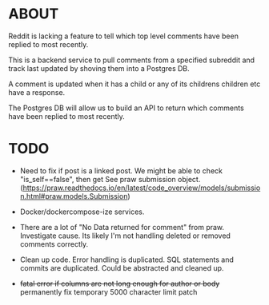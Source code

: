 # ABOUT
Reddit is lacking a feature to tell which top level comments have been replied to most recently. 

This is a backend service to pull comments from a specified subreddit and track last updated by shoving them into a Postgres DB. 

A comment is updated when it has a child or any of its childrens children etc have a response.

The Postgres DB will allow us to build an API to return which comments have been replied to most recently.

# TODO
- Need to fix if post is a linked post. We might be able to check "is_self==false", then get  See praw submission object. (https://praw.readthedocs.io/en/latest/code_overview/models/submission.html#praw.models.Submission)

- Docker/dockercompose-ize services.

- There are a lot of "No Data returned for comment" from praw. Investigate cause. Its likely I'm not handling deleted or removed comments correctly.

- Clean up code. Error handling is duplicated. SQL statements and commits are duplicated. Could be abstracted and cleaned up.

- ~~fatal error if columns are not long enough for author or body~~ permanently fix temporary 5000 character limit patch